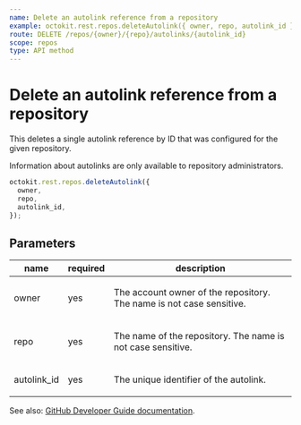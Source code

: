 ```yaml
---
name: Delete an autolink reference from a repository
example: octokit.rest.repos.deleteAutolink({ owner, repo, autolink_id })
route: DELETE /repos/{owner}/{repo}/autolinks/{autolink_id}
scope: repos
type: API method
---
```


# Delete an autolink reference from a repository

This deletes a single autolink reference by ID that was configured for the given repository.

Information about autolinks are only available to repository administrators.

```js
octokit.rest.repos.deleteAutolink({
  owner,
  repo,
  autolink_id,
});
```

## Parameters

<table>
  <thead>
    <tr>
      <th>name</th>
      <th>required</th>
      <th>description</th>
    </tr>
  </thead>
  <tbody>
    <tr><td>owner</td><td>yes</td><td>

The account owner of the repository. The name is not case sensitive.

</td></tr>
<tr><td>repo</td><td>yes</td><td>

The name of the repository. The name is not case sensitive.

</td></tr>
<tr><td>autolink_id</td><td>yes</td><td>

The unique identifier of the autolink.

</td></tr>
  </tbody>
</table>

See also: [GitHub Developer Guide documentation](https://docs.github.com/enterprise-cloud@latest//v3/repos#delete-autolink).
